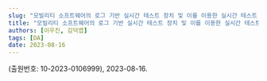 ```yaml
---
slug: "모빌리티 소프트웨어의 로그 기반 실시간 테스트 장치 및 이를 이용한 실시간 테스트 방법"
title: "모빌리티 소프트웨어의 로그 기반 실시간 테스트 장치 및 이를 이용한 실시간 테스트 방법"
authors: [이우진, 김덕엽]
tags: [DA]
date: 2023-08-16
---
```


(출원번호: 10-2023-0106999), 2023-08-16.
